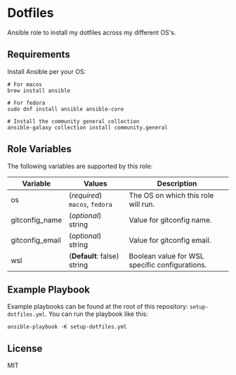 Dotfiles
=========

Ansible role to install my dotfiles across my different OS's.

Requirements
------------
Install Ansible per your OS:

```
# For macos
brew install ansible

# For fedora
sudo dnf install ansible ansible-core

# Install the community general collection
ansible-galaxy collection install community.general
```

Role Variables
--------------
The following variables are supported by this role:

| Variable  | Values   | Description |
| ------------- | ------------- |-----|
| os | (*required*) `macos`, `fedora`| The OS on which this role will run.|
| gitconfig_name | (*optional*) string| Value for gitconfig name.|
| gitconfig_email |(*optional*) string|Value for gitconfig email.|
| wsl| (**Default**: false) string |  Boolean value for WSL specific configurations.|

Example Playbook
----------------

Example playbooks can be found at the root of this repository: `setup-dotfiles.yml`. You can run the playbook like this:
```
ansible-playbook -K setup-dotfiles.yml
```

License
-------

MIT

